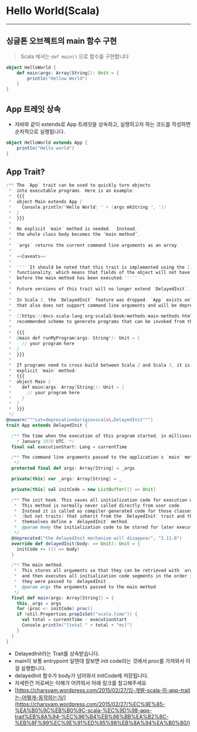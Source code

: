 # Hello World(Scala)

---

## 싱글톤 오브젝트의 main 함수 구현

> Scala 에서는 `def main()` 으로 함수를 구현합니다
> 

```scala
object HelloWorld {
	def main(args: Array[String]): Unit = {
		println("Hellow World")
	}
}
```

## App 트레잇 상속

- 자바와 같이 extends로 App 트레잇을 상속하고, 실행하고자 하는 코드를 작성하면 순차적으로 실행됩니다.

```scala
object HelloWorld extends App {
	println("Hello world")
}
```

## App Trait?

```scala
/** The `App` trait can be used to quickly turn objects
 *  into executable programs. Here is an example:
 *  {{{
 *  object Main extends App {
 *    Console.println("Hello World: " + (args mkString ", "))
 *  }
 *  }}}
 *
 *  No explicit `main` method is needed.  Instead,
 *  the whole class body becomes the “main method”.
 *
 *  `args` returns the current command line arguments as an array.
 *
 *  ==Caveats==
 *
 *  '''''It should be noted that this trait is implemented using the [[DelayedInit]]
 *  functionality, which means that fields of the object will not have been initialized
 *  before the main method has been executed.'''''
 *
 *  Future versions of this trait will no longer extend `DelayedInit`.
 * 
 *  In Scala 3, the `DelayedInit` feature was dropped. `App` exists only in a limited form
 *  that also does not support command line arguments and will be deprecated in the future.
 * 
 *  [[https://docs.scala-lang.org/scala3/book/methods-main-methods.html @main]] methods are the
 *  recommended scheme to generate programs that can be invoked from the command line in Scala 3.
 * 
 *  {{{
 *  @main def runMyProgram(args: String*): Unit = {
 *    // your program here
 *  }
 *  }}}
 * 
 *  If programs need to cross-build between Scala 2 and Scala 3, it is recommended to use an
 *  explicit `main` method:
 *  {{{
 *  object Main {
 *    def main(args: Array[String]): Unit = {
 *      // your program here
 *    }
 *  }
 *  }}}
 */
@nowarn("""cat=deprecation&origin=scala\.DelayedInit""")
trait App extends DelayedInit {

  /** The time when the execution of this program started, in milliseconds since 1
    * January 1970 UTC. */
  final val executionStart: Long = currentTime

  /** The command line arguments passed to the application's `main` method.
   */
  protected final def args: Array[String] = _args

  private[this] var _args: Array[String] = _

  private[this] val initCode = new ListBuffer[() => Unit]

  /** The init hook. This saves all initialization code for execution within `main`.
   *  This method is normally never called directly from user code.
   *  Instead it is called as compiler-generated code for those classes and objects
   *  (but not traits) that inherit from the `DelayedInit` trait and that do not
   *  themselves define a `delayedInit` method.
   *  @param body the initialization code to be stored for later execution
   */
  @deprecated("the delayedInit mechanism will disappear", "2.11.0")
  override def delayedInit(body: => Unit): Unit = {
    initCode += (() => body)
  }

  /** The main method.
   *  This stores all arguments so that they can be retrieved with `args`
   *  and then executes all initialization code segments in the order in which
   *  they were passed to `delayedInit`.
   *  @param args the arguments passed to the main method
   */
  final def main(args: Array[String]) = {
    this._args = args
    for (proc <- initCode) proc()
    if (util.Properties.propIsSet("scala.time")) {
      val total = currentTime - executionStart
      Console.println("[total " + total + "ms]")
    }
  }
}
```

- DelayedInit라는 Trait를 상속받습니다.
- main이 보통 entrypoint 일텐데 잘보면 init code라는 것에서 proc를 가져와서 이걸 실행합니다.
- delayedInit 함수가 body가 넘어와서 initCode에 저장됩니다.
- 자세한건 저로써는 이해가 어려워서 아래 링크를 참고해주세요
- [https://charsyam.wordpress.com/2015/02/27/입-개발-scala-의-app-trait는-어떻게-동작하는가/](https://charsyam.wordpress.com/2015/02/27/%EC%9E%85-%EA%B0%9C%EB%B0%9C-scala-%EC%9D%98-app-trait%EB%8A%94-%EC%96%B4%EB%96%BB%EA%B2%8C-%EB%8F%99%EC%9E%91%ED%95%98%EB%8A%94%EA%B0%80/)
